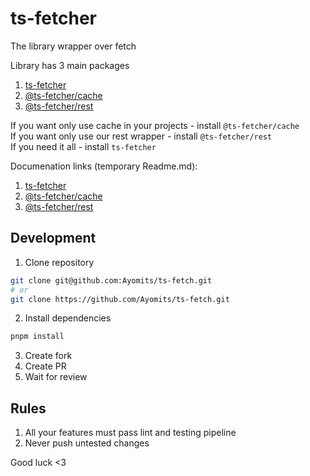 # ts-fetcher

The library wrapper over fetch <br>

Library has 3 main packages <br>


1. [ts-fetcher](https://www.npmjs.com/package/ts-fetcher)
2. [@ts-fetcher/cache](https://www.npmjs.com/package/@ts-fetcher/cache)
3. [@ts-fetcher/rest](https://www.npmjs.com/package/@ts-fetcher/rest)


If you want only use cache in your projects - install `@ts-fetcher/cache` <br>
If you want only use our rest wrapper - install `@ts-fetcher/rest` <br>
If you need it all - install `ts-fetcher`

Documenation links (temporary Readme.md): <br>

1. [ts-fetcher](https://github.com/Ayomits/ts-fetch/tree/main/packages/ts-fetcher)
2. [@ts-fetcher/cache](https://github.com/Ayomits/ts-fetch/tree/main/packages/cache)
3. [@ts-fetcher/rest](https://github.com/Ayomits/ts-fetch/tree/main/packages/rest)

## Development

1. Clone repository
```bash
git clone git@github.com:Ayomits/ts-fetch.git
# or
git clone https://github.com/Ayomits/ts-fetch.git
```

2. Install dependencies
```bash
pnpm install
```

3. Create fork
4. Create PR
5. Wait for review

## Rules

1. All your features must pass lint and testing pipeline
2. Never push untested changes

Good luck <3
